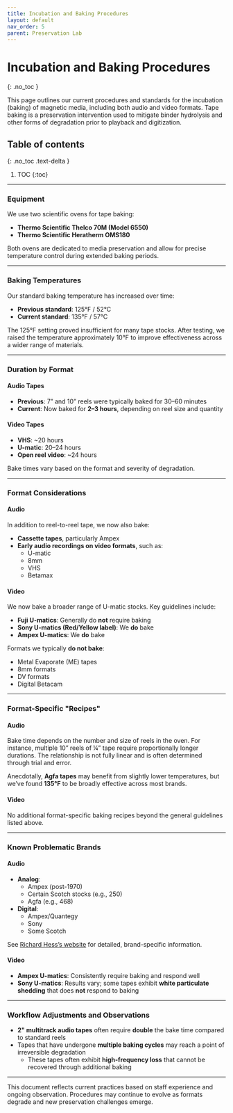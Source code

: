 ```yaml
---
title: Incubation and Baking Procedures
layout: default
nav_order: 5
parent: Preservation Lab
---
```


# Incubation and Baking Procedures
{: .no_toc }

This page outlines our current procedures and standards for the incubation (baking) of magnetic media, including both audio and video formats. Tape baking is a preservation intervention used to mitigate binder hydrolysis and other forms of degradation prior to playback and digitization.

## Table of contents
{: .no_toc .text-delta }

1. TOC
{:toc}

---

### Equipment

We use two scientific ovens for tape baking:

- **Thermo Scientific Thelco 70M (Model 6550)**  
- **Thermo Scientific Heratherm OMS180**

Both ovens are dedicated to media preservation and allow for precise temperature control during extended baking periods.

---

### Baking Temperatures

Our standard baking temperature has increased over time:

- **Previous standard**: 125°F / 52°C  
- **Current standard**: 135°F / 57°C

The 125°F setting proved insufficient for many tape stocks. After testing, we raised the temperature approximately 10°F to improve effectiveness across a wider range of materials.

---

### Duration by Format

#### **Audio Tapes**

- **Previous**: 7” and 10” reels were typically baked for 30–60 minutes  
- **Current**: Now baked for **2–3 hours**, depending on reel size and quantity

#### **Video Tapes**

- **VHS**: ~20 hours  
- **U-matic**: 20–24 hours  
- **Open reel video**: ~24 hours

Bake times vary based on the format and severity of degradation.

---

### Format Considerations

#### **Audio**

In addition to reel-to-reel tape, we now also bake:

- **Cassette tapes**, particularly Ampex
- **Early audio recordings on video formats**, such as:
  - U-matic
  - 8mm
  - VHS
  - Betamax

#### **Video**

We now bake a broader range of U-matic stocks. Key guidelines include:

- **Fuji U-matics**: Generally do **not** require baking  
- **Sony U-matics (Red/Yellow label)**: We **do** bake  
- **Ampex U-matics**: We **do** bake

Formats we typically **do not bake**:

- Metal Evaporate (ME) tapes  
- 8mm formats  
- DV formats  
- Digital Betacam

---

### Format-Specific "Recipes"

#### **Audio**

Bake time depends on the number and size of reels in the oven. For instance, multiple 10” reels of ¼” tape require proportionally longer durations. The relationship is not fully linear and is often determined through trial and error.

Anecdotally, **Agfa tapes** may benefit from slightly lower temperatures, but we’ve found **135°F** to be broadly effective across most brands.

#### **Video**

No additional format-specific baking recipes beyond the general guidelines listed above.

---

### Known Problematic Brands

#### **Audio**

- **Analog**:
  - Ampex (post-1970)
  - Certain Scotch stocks (e.g., 250)
  - Agfa (e.g., 468)
- **Digital**:
  - Ampex/Quantegy
  - Sony
  - Some Scotch

See [Richard Hess’s website](http://richardhess.com) for detailed, brand-specific information.

#### **Video**

- **Ampex U-matics**: Consistently require baking and respond well  
- **Sony U-matics**: Results vary; some tapes exhibit **white particulate shedding** that does **not** respond to baking

---

### Workflow Adjustments and Observations

- **2" multitrack audio tapes** often require **double** the bake time compared to standard reels  
- Tapes that have undergone **multiple baking cycles** may reach a point of irreversible degradation  
  - These tapes often exhibit **high-frequency loss** that cannot be recovered through additional baking

---

This document reflects current practices based on staff experience and ongoing observation. Procedures may continue to evolve as formats degrade and new preservation challenges emerge.
